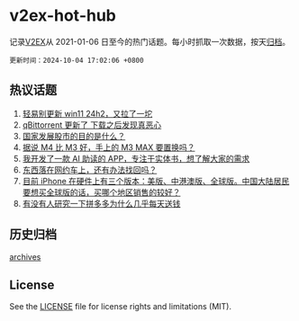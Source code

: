 # v2ex-hot-hub

 记录[V2EX](https://www.v2ex.com/)从 2021-01-06 日至今的热门话题。每小时抓取一次数据，按天[归档](archives)。

`更新时间：2024-10-04 17:02:06 +0800`

## 热议话题

1. [轻易别更新 win11 24h2，又拉了一坨](https://www.v2ex.com/t/1077530)
1. [qBittorrent 更新了 下载之后发现真恶心](https://www.v2ex.com/t/1077632)
1. [国家发展股市的目的是什么？](https://www.v2ex.com/t/1077635)
1. [据说 M4 比 M3 好，手上的 M3 MAX 要置换吗？](https://www.v2ex.com/t/1077557)
1. [我开发了一款 AI 助读的 APP，专注于实体书，想了解大家的需求](https://www.v2ex.com/t/1077618)
1. [东西落在网约车上，还有办法找回吗？](https://www.v2ex.com/t/1077533)
1. [目前 iPhone 在硬件上有三个版本：美版、中港澳版、全球版。中国大陆居民要想买全球版的话，买哪个地区销售的较好？](https://www.v2ex.com/t/1077580)
1. [有没有人研究一下拼多多为什么几乎每天送钱](https://www.v2ex.com/t/1077597)

## 历史归档

[archives](archives)

## License

See the [LICENSE](LICENSE) file for license rights and limitations (MIT).
